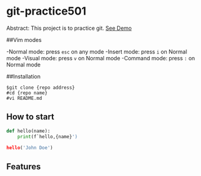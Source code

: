 # git-practice501

Abstract: This project is to practice git.
[See Demo](https://www.google.com/)


##Vim modes

-Normal mode: press `esc` on any mode
-Insert mode: press `i` on Normal mode
-Visual mode: press `v` on Normal mode
-Command mode: press `:` on Normal mode


##Installation

``` shell
$git clone {repo address}
#cd {repo name}
#vi README.md
```



## How to start 

```python
def hello(name):
	print(f`hello,{name}')

hello('John Doe')
```




## Features



